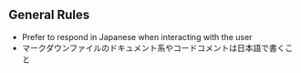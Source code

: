 ## General Rules

- Prefer to respond in Japanese when interacting with the user
- マークダウンファイルのドキュメント系やコードコメントは日本語で書くこと
